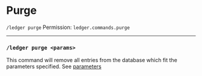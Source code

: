 # Purge
`/ledger purge`
Permission: `ledger.commands.purge`

---

### `/ledger purge <params>`
This command will remove all entries from the database which fit the parameters specified. See [parameters](../parameters.md)
